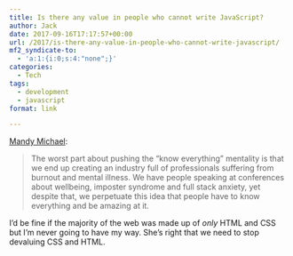 ```yaml
---
title: Is there any value in people who cannot write JavaScript?
author: Jack
date: 2017-09-16T17:17:57+00:00
url: /2017/is-there-any-value-in-people-who-cannot-write-javascript/
mf2_syndicate-to:
  - 'a:1:{i:0;s:4:"none";}'
categories:
  - Tech
tags:
  - development
  - javascript
format: link

---
```

[Mandy Michael][1]:

> The worst part about pushing the “know everything” mentality is that we end up creating an industry full of professionals suffering from burnout and mental illness. We have people speaking at conferences about wellbeing, imposter syndrome and full stack anxiety, yet despite that, we perpetuate this idea that people have to know everything and be amazing at it.

I&#8217;d be fine if the majority of the web was made up of _only_ HTML and CSS but I&#8217;m never going to have my way. She&#8217;s right that we need to stop devaluing CSS and HTML.

 [1]: https://medium.com/@mandy.michael/is-there-any-value-in-people-who-cannot-write-javascript-d0a66b16de06